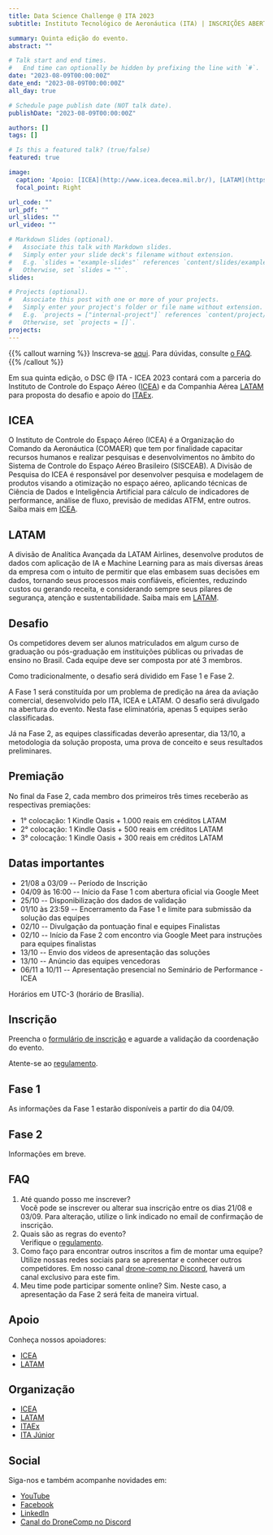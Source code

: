 ```yaml
---
title: Data Science Challenge @ ITA 2023
subtitle: Instituto Tecnológico de Aeronáutica (ITA) | INSCRIÇÕES ABERTAS

summary: Quinta edição do evento.
abstract: ""

# Talk start and end times.
#   End time can optionally be hidden by prefixing the line with `#`.
date: "2023-08-09T00:00:00Z"
date_end: "2023-08-09T00:00:00Z"
all_day: true

# Schedule page publish date (NOT talk date).
publishDate: "2023-08-09T00:00:00Z"

authors: []
tags: []

# Is this a featured talk? (true/false)
featured: true

image:
  caption: 'Apoio: [ICEA](http://www.icea.decea.mil.br/), [LATAM](https://www.latamairlines.com/), [ITAEx](https://itaex.com.br/)'
  focal_point: Right

url_code: ""
url_pdf: ""
url_slides: ""
url_video: ""

# Markdown Slides (optional).
#   Associate this talk with Markdown slides.
#   Simply enter your slide deck's filename without extension.
#   E.g. `slides = "example-slides"` references `content/slides/example-slides.md`.
#   Otherwise, set `slides = ""`.
slides:

# Projects (optional).
#   Associate this post with one or more of your projects.
#   Simply enter your project's folder or file name without extension.
#   E.g. `projects = ["internal-project"]` references `content/project/deep-learning/index.md`.
#   Otherwise, set `projects = []`.
projects:
---
```


{{% callout warning %}}
Inscreva-se <a href="https://forms.gle/X3NnEDZKBYSefAMq6" target="_blank">aqui</a>.
Para dúvidas, consulte [o FAQ](#faq).
{{% /callout %}}

Em sua quinta edição, o DSC @ ITA - ICEA 2023 contará com a parceria do Instituto de Controle do Espaço Aéreo ([ICEA](http://www.icea.decea.mil.br/)) e da Companhia Aérea [LATAM](https://www.latamairlines.com/) para proposta do desafio e apoio do [ITAEx](https://itaex.com.br/).

## ICEA

O Instituto de Controle do Espaço Aéreo (ICEA) é a Organização do Comando da Aeronáutica (COMAER) que tem por finalidade capacitar recursos humanos e realizar pesquisas e desenvolvimentos no âmbito do Sistema de Controle do Espaço Aéreo Brasileiro (SISCEAB). A Divisão de Pesquisa do ICEA é responsável por desenvolver pesquisa e modelagem de produtos visando a otimização no espaço aéreo, aplicando técnicas de Ciência de Dados e Inteligência Artificial para cálculo de indicadores de performance, análise de fluxo, previsão de medidas ATFM, entre outros.
Saiba mais em [ICEA](http://www.icea.decea.mil.br/).

## LATAM

A divisão de Analítica Avançada da LATAM Airlines, desenvolve produtos de dados com aplicação de IA e Machine Learning para as mais diversas áreas da empresa com o intuito de permitir que elas embasem suas decisões em dados, tornando seus processos mais confiáveis, eficientes, reduzindo custos ou gerando receita, e considerando sempre seus pilares de segurança, atenção e sustentabilidade. Saiba mais em [LATAM](https://www.latamairlines.com/).

## Desafio

Os competidores devem ser alunos matriculados em algum curso de graduação ou pós-graduação em instituições públicas ou privadas de ensino no Brasil. Cada equipe deve ser composta por até 3 membros.

Como tradicionalmente, o desafio será dividido em Fase 1 e Fase 2.

A Fase 1 será constituída por um problema de predição na área da aviação comercial, desenvolvido pelo ITA, ICEA e LATAM. O desafio será divulgado na abertura do evento. Nesta fase eliminatória, apenas 5 equipes serão classificadas.

Já na Fase 2, as equipes classificadas deverão apresentar, dia 13/10, a metodologia da solução proposta, uma prova de conceito e seus resultados preliminares.

## Premiação

No final da Fase 2, cada membro dos primeiros três times receberão as respectivas premiações:

- 1° colocação: 1 Kindle Oasis + 1.000 reais em créditos LATAM
- 2° colocação: 1 Kindle Oasis + 500 reais em créditos LATAM
- 3° colocação: 1 Kindle Oasis + 300 reais em créditos LATAM

## Datas importantes

- 21/08 a  03/09 -- Período de Inscrição
- 04/09 às 16:00 -- Início da Fase 1 com abertura oficial via Google Meet
- 25/10 -- Disponibilização dos dados de validação
- 01/10 às 23:59 -- Encerramento da Fase 1 e limite para submissão da solução das equipes
- 02/10 -- Divulgação da pontuação final e equipes Finalistas
- 02/10 -- Início da Fase 2 com encontro via Google Meet para instruções para equipes finalistas
- 13/10 -- Envio dos vídeos de apresentação das soluções
- 13/10 -- Anúncio das equipes vencedoras
- 06/11 a 10/11 -- Apresentação presencial no Seminário de Performance - ICEA

Horários em UTC-3 (horário de Brasília).

## Inscrição

Preencha o [formulário de inscrição](https://forms.gle/X3NnEDZKBYSefAMq6) e aguarde a validação da coordenação do evento.

Atente-se ao [regulamento](https://docs.google.com/document/d/1iQsqjvdTlzuK-Q1fDkHAYogbx5H-y0C2hoF9pjJcTSk/edit?usp=sharing).

## Fase 1

As informações da Fase 1 estarão disponíveis a partir do dia 04/09.

## Fase 2

Informações em breve.

## FAQ

1. Até quando posso me inscrever?<br>Você pode se inscrever ou alterar sua inscrição entre os dias 21/08 e 03/09. Para alteração, utilize o link indicado no email de confirmação de inscrição.
2. Quais são as regras do evento?<br>Verifique o [regulamento](https://docs.google.com/document/d/1iQsqjvdTlzuK-Q1fDkHAYogbx5H-y0C2hoF9pjJcTSk/edit?usp=sharing).
3. Como faço para encontrar outros inscritos a fim de montar uma equipe?<br>Utilize nossas redes sociais para se apresentar e conhecer outros competidores. Em nosso canal [drone-comp no Discord](https://discord.gg/kTpTdKzFzn), haverá um canal exclusivo para este fim.
4. Meu time pode participar somente online? Sim. Neste caso, a apresentação da Fase 2 será feita de maneira virtual.

## Apoio

Conheça nossos apoiadores:

- [ICEA](http://www.icea.decea.mil.br/)
- [LATAM](https://www.latamairlines.com/)

## Organização

- [ICEA](http://www.icea.decea.mil.br/)
- [LATAM](https://www.latamairlines.com/)
- [ITAEx](https://itaex.com.br/)
- [ITA Júnior](https://www.itajunior.com.br/)

## Social

Siga-nos e também acompanhe novidades em:

- [YouTube](https://www.youtube.com/@tvdecea/featured)
- [Facebook](https://www.facebook.com/dsc.at.ita)
- [LinkedIn](https://www.linkedin.com/company/ita-data-science-challenge)
- [Canal do DroneComp no Discord](https://discord.gg/kTpTdKzFzn)
